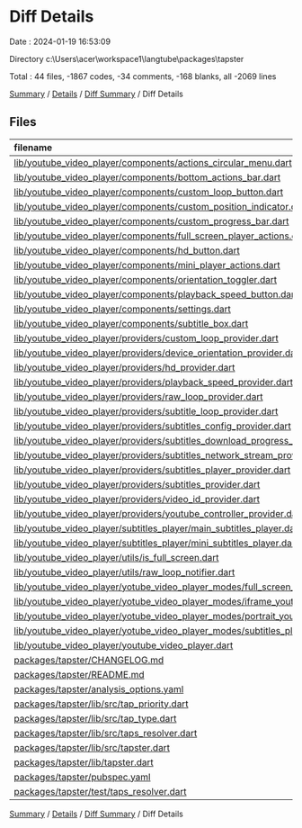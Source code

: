 # Diff Details

Date : 2024-01-19 16:53:09

Directory c:\\Users\\acer\\workspace1\\langtube\\packages\\tapster

Total : 44 files,  -1867 codes, -34 comments, -168 blanks, all -2069 lines

[Summary](results.md) / [Details](details.md) / [Diff Summary](diff.md) / Diff Details

## Files
| filename | language | code | comment | blank | total |
| :--- | :--- | ---: | ---: | ---: | ---: |
| [lib/youtube_video_player/components/actions_circular_menu.dart](/lib/youtube_video_player/components/actions_circular_menu.dart) | Dart | -74 | 0 | -9 | -83 |
| [lib/youtube_video_player/components/bottom_actions_bar.dart](/lib/youtube_video_player/components/bottom_actions_bar.dart) | Dart | -65 | 0 | -7 | -72 |
| [lib/youtube_video_player/components/custom_loop_button.dart](/lib/youtube_video_player/components/custom_loop_button.dart) | Dart | -111 | 0 | -7 | -118 |
| [lib/youtube_video_player/components/custom_position_indicator.dart](/lib/youtube_video_player/components/custom_position_indicator.dart) | Dart | -51 | 0 | -4 | -55 |
| [lib/youtube_video_player/components/custom_progress_bar.dart](/lib/youtube_video_player/components/custom_progress_bar.dart) | Dart | -70 | 0 | -7 | -77 |
| [lib/youtube_video_player/components/full_screen_player_actions.dart](/lib/youtube_video_player/components/full_screen_player_actions.dart) | Dart | -150 | -49 | -14 | -213 |
| [lib/youtube_video_player/components/hd_button.dart](/lib/youtube_video_player/components/hd_button.dart) | Dart | -23 | 0 | -3 | -26 |
| [lib/youtube_video_player/components/mini_player_actions.dart](/lib/youtube_video_player/components/mini_player_actions.dart) | Dart | -61 | -1 | -6 | -68 |
| [lib/youtube_video_player/components/orientation_toggler.dart](/lib/youtube_video_player/components/orientation_toggler.dart) | Dart | -23 | 0 | -4 | -27 |
| [lib/youtube_video_player/components/playback_speed_button.dart](/lib/youtube_video_player/components/playback_speed_button.dart) | Dart | -41 | 0 | -3 | -44 |
| [lib/youtube_video_player/components/settings.dart](/lib/youtube_video_player/components/settings.dart) | Dart | -181 | 0 | -8 | -189 |
| [lib/youtube_video_player/components/subtitle_box.dart](/lib/youtube_video_player/components/subtitle_box.dart) | Dart | -83 | 0 | -7 | -90 |
| [lib/youtube_video_player/providers/custom_loop_provider.dart](/lib/youtube_video_player/providers/custom_loop_provider.dart) | Dart | -32 | -3 | -8 | -43 |
| [lib/youtube_video_player/providers/device_orientation_provider.dart](/lib/youtube_video_player/providers/device_orientation_provider.dart) | Dart | -22 | 0 | -5 | -27 |
| [lib/youtube_video_player/providers/hd_provider.dart](/lib/youtube_video_player/providers/hd_provider.dart) | Dart | -24 | 0 | -5 | -29 |
| [lib/youtube_video_player/providers/playback_speed_provider.dart](/lib/youtube_video_player/providers/playback_speed_provider.dart) | Dart | -32 | 0 | -5 | -37 |
| [lib/youtube_video_player/providers/raw_loop_provider.dart](/lib/youtube_video_player/providers/raw_loop_provider.dart) | Dart | 0 | 0 | -1 | -1 |
| [lib/youtube_video_player/providers/subtitle_loop_provider.dart](/lib/youtube_video_player/providers/subtitle_loop_provider.dart) | Dart | -69 | 0 | -11 | -80 |
| [lib/youtube_video_player/providers/subtitles_config_provider.dart](/lib/youtube_video_player/providers/subtitles_config_provider.dart) | Dart | -14 | -1 | -4 | -19 |
| [lib/youtube_video_player/providers/subtitles_download_progress_provider.dart](/lib/youtube_video_player/providers/subtitles_download_progress_provider.dart) | Dart | -9 | 0 | -2 | -11 |
| [lib/youtube_video_player/providers/subtitles_network_stream_provider.dart](/lib/youtube_video_player/providers/subtitles_network_stream_provider.dart) | Dart | -34 | -2 | -6 | -42 |
| [lib/youtube_video_player/providers/subtitles_player_provider.dart](/lib/youtube_video_player/providers/subtitles_player_provider.dart) | Dart | -95 | 0 | -9 | -104 |
| [lib/youtube_video_player/providers/subtitles_provider.dart](/lib/youtube_video_player/providers/subtitles_provider.dart) | Dart | -15 | 0 | -2 | -17 |
| [lib/youtube_video_player/providers/video_id_provider.dart](/lib/youtube_video_player/providers/video_id_provider.dart) | Dart | -23 | -7 | -5 | -35 |
| [lib/youtube_video_player/providers/youtube_controller_provider.dart](/lib/youtube_video_player/providers/youtube_controller_provider.dart) | Dart | -12 | 0 | -3 | -15 |
| [lib/youtube_video_player/subtitles_player/main_subtitles_player.dart](/lib/youtube_video_player/subtitles_player/main_subtitles_player.dart) | Dart | -231 | -4 | -15 | -250 |
| [lib/youtube_video_player/subtitles_player/mini_subtitles_player.dart](/lib/youtube_video_player/subtitles_player/mini_subtitles_player.dart) | Dart | -52 | 0 | -4 | -56 |
| [lib/youtube_video_player/utils/is_full_screen.dart](/lib/youtube_video_player/utils/is_full_screen.dart) | Dart | -6 | 0 | -2 | -8 |
| [lib/youtube_video_player/utils/raw_loop_notifier.dart](/lib/youtube_video_player/utils/raw_loop_notifier.dart) | Dart | -56 | 0 | -10 | -66 |
| [lib/youtube_video_player/yotube_video_player_modes/full_screen_youtube_player.dart](/lib/youtube_video_player/yotube_video_player_modes/full_screen_youtube_player.dart) | Dart | -78 | -1 | -6 | -85 |
| [lib/youtube_video_player/yotube_video_player_modes/iframe_youtube_player.dart](/lib/youtube_video_player/yotube_video_player_modes/iframe_youtube_player.dart) | Dart | -71 | 0 | -10 | -81 |
| [lib/youtube_video_player/yotube_video_player_modes/portrait_youtube_player.dart](/lib/youtube_video_player/yotube_video_player_modes/portrait_youtube_player.dart) | Dart | -103 | 0 | -9 | -112 |
| [lib/youtube_video_player/yotube_video_player_modes/subtitles_player_builders.dart](/lib/youtube_video_player/yotube_video_player_modes/subtitles_player_builders.dart) | Dart | -62 | 0 | -4 | -66 |
| [lib/youtube_video_player/youtube_video_player.dart](/lib/youtube_video_player/youtube_video_player.dart) | Dart | -62 | -13 | -8 | -83 |
| [packages/tapster/CHANGELOG.md](/packages/tapster/CHANGELOG.md) | Markdown | 2 | 0 | 2 | 4 |
| [packages/tapster/README.md](/packages/tapster/README.md) | Markdown | 17 | 12 | 11 | 40 |
| [packages/tapster/analysis_options.yaml](/packages/tapster/analysis_options.yaml) | YAML | 1 | 2 | 2 | 5 |
| [packages/tapster/lib/src/tap_priority.dart](/packages/tapster/lib/src/tap_priority.dart) | Dart | 5 | 0 | 1 | 6 |
| [packages/tapster/lib/src/tap_type.dart](/packages/tapster/lib/src/tap_type.dart) | Dart | 5 | 0 | 2 | 7 |
| [packages/tapster/lib/src/taps_resolver.dart](/packages/tapster/lib/src/taps_resolver.dart) | Dart | 52 | 0 | 8 | 60 |
| [packages/tapster/lib/src/tapster.dart](/packages/tapster/lib/src/tapster.dart) | Dart | 35 | 1 | 4 | 40 |
| [packages/tapster/lib/tapster.dart](/packages/tapster/lib/tapster.dart) | Dart | 2 | 0 | 2 | 4 |
| [packages/tapster/pubspec.yaml](/packages/tapster/pubspec.yaml) | YAML | 17 | 32 | 8 | 57 |
| [packages/tapster/test/taps_resolver.dart](/packages/tapster/test/taps_resolver.dart) | Dart | 32 | 0 | 5 | 37 |

[Summary](results.md) / [Details](details.md) / [Diff Summary](diff.md) / Diff Details